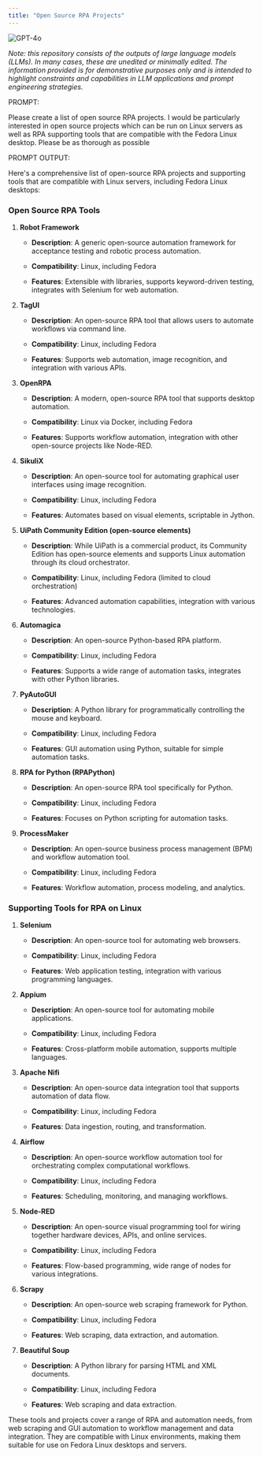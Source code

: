 ```yaml
---
title: "Open Source RPA Projects"
---
```

![GPT-4o](https://img.shields.io/badge/GPT--4o-3333FF?style=for-the-badge&logo=openai&logoColor=white)



*Note: this repository consists of the outputs of large language models (LLMs). In many cases, these are unedited or minimally edited. The information provided is for demonstrative purposes only and is intended to highlight constraints and capabilities in LLM applications and prompt engineering strategies.*




PROMPT:<br>

Please create a list of open source RPA projects. I would be particularly interested in open source projects which can be run on Linux servers as well as RPA supporting tools that are compatible with the Fedora Linux desktop. Please be as thorough as possible<br>

PROMPT OUTPUT:<br>

Here's a comprehensive list of open-source RPA projects and supporting tools that are compatible with Linux servers, including Fedora Linux desktops:

### **Open Source RPA Tools**

1.  **Robot Framework**
    
    *   **Description**: A generic open-source automation framework for acceptance testing and robotic process automation.
        
    *   **Compatibility**: Linux, including Fedora
        
    *   **Features**: Extensible with libraries, supports keyword-driven testing, integrates with Selenium for web automation.
        
2.  **TagUI**
    
    *   **Description**: An open-source RPA tool that allows users to automate workflows via command line.
        
    *   **Compatibility**: Linux, including Fedora
        
    *   **Features**: Supports web automation, image recognition, and integration with various APIs.
        
3.  **OpenRPA**
    
    *   **Description**: A modern, open-source RPA tool that supports desktop automation.
        
    *   **Compatibility**: Linux via Docker, including Fedora
        
    *   **Features**: Supports workflow automation, integration with other open-source projects like Node-RED.
        
4.  **SikuliX**
    
    *   **Description**: An open-source tool for automating graphical user interfaces using image recognition.
        
    *   **Compatibility**: Linux, including Fedora
        
    *   **Features**: Automates based on visual elements, scriptable in Jython.
        
5.  **UiPath Community Edition (open-source elements)**
    
    *   **Description**: While UiPath is a commercial product, its Community Edition has open-source elements and supports Linux automation through its cloud orchestrator.
        
    *   **Compatibility**: Linux, including Fedora (limited to cloud orchestration)
        
    *   **Features**: Advanced automation capabilities, integration with various technologies.
        
6.  **Automagica**
    
    *   **Description**: An open-source Python-based RPA platform.
        
    *   **Compatibility**: Linux, including Fedora
        
    *   **Features**: Supports a wide range of automation tasks, integrates with other Python libraries.
        
7.  **PyAutoGUI**
    
    *   **Description**: A Python library for programmatically controlling the mouse and keyboard.
        
    *   **Compatibility**: Linux, including Fedora
        
    *   **Features**: GUI automation using Python, suitable for simple automation tasks.
        
8.  **RPA for Python (RPAPython)**
    
    *   **Description**: An open-source RPA tool specifically for Python.
        
    *   **Compatibility**: Linux, including Fedora
        
    *   **Features**: Focuses on Python scripting for automation tasks.
        
9.  **ProcessMaker**
    
    *   **Description**: An open-source business process management (BPM) and workflow automation tool.
        
    *   **Compatibility**: Linux, including Fedora
        
    *   **Features**: Workflow automation, process modeling, and analytics.
        

### **Supporting Tools for RPA on Linux**

1.  **Selenium**
    
    *   **Description**: An open-source tool for automating web browsers.
        
    *   **Compatibility**: Linux, including Fedora
        
    *   **Features**: Web application testing, integration with various programming languages.
        
2.  **Appium**
    
    *   **Description**: An open-source tool for automating mobile applications.
        
    *   **Compatibility**: Linux, including Fedora
        
    *   **Features**: Cross-platform mobile automation, supports multiple languages.
        
3.  **Apache Nifi**
    
    *   **Description**: An open-source data integration tool that supports automation of data flow.
        
    *   **Compatibility**: Linux, including Fedora
        
    *   **Features**: Data ingestion, routing, and transformation.
        
4.  **Airflow**
    
    *   **Description**: An open-source workflow automation tool for orchestrating complex computational workflows.
        
    *   **Compatibility**: Linux, including Fedora
        
    *   **Features**: Scheduling, monitoring, and managing workflows.
        
5.  **Node-RED**
    
    *   **Description**: An open-source visual programming tool for wiring together hardware devices, APIs, and online services.
        
    *   **Compatibility**: Linux, including Fedora
        
    *   **Features**: Flow-based programming, wide range of nodes for various integrations.
        
6.  **Scrapy**
    
    *   **Description**: An open-source web scraping framework for Python.
        
    *   **Compatibility**: Linux, including Fedora
        
    *   **Features**: Web scraping, data extraction, and automation.
        
7.  **Beautiful Soup**
    
    *   **Description**: A Python library for parsing HTML and XML documents.
        
    *   **Compatibility**: Linux, including Fedora
        
    *   **Features**: Web scraping and data extraction.
        

These tools and projects cover a range of RPA and automation needs, from web scraping and GUI automation to workflow management and data integration. They are compatible with Linux environments, making them suitable for use on Fedora Linux desktops and servers.

<br />